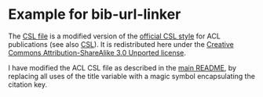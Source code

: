 # Example for bib-url-linker


The [CSL file](https://github.com/alexanderkoller/typst-bib-url-linker/blob/main/examples/association-for-computational-linguistics.csl) is a modified version of the [official CSL style](https://github.com/citation-style-language/styles) for ACL publications (see also [CSL](https://citationstyles.org/)). It is redistributed here under the [Creative Commons Attribution-ShareAlike 3.0 Unported license](https://creativecommons.org/licenses/by-sa/3.0/).

I have modified the ACL CSL file as described in the [main README](https://github.com/alexanderkoller/typst-bib-url-linker), by replacing all uses of the title variable with a magic symbol encapsulating the citation key.

